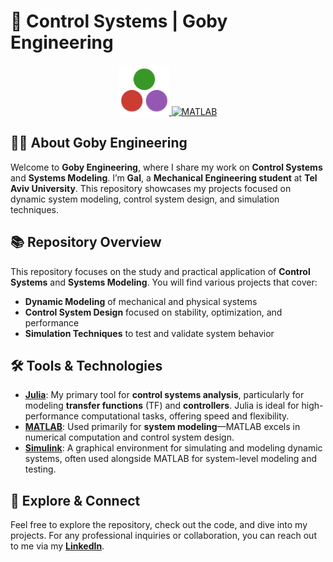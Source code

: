 # 🔧 Control Systems | Goby Engineering

<p align="center">
  <a href="https://julialang.org/">
    <img src="https://raw.githubusercontent.com/JuliaLang/julia-logo-graphics/refs/heads/master/images/julia-dots.svg" alt="Julia" width="80">
  </a>
  <a href="https://www.mathworks.com/products/matlab.html">
    <img src="https://www.svgrepo.com/show/373830/matlab.svg" alt="MATLAB" width="80">
  </a>
</p>

## 👨‍💻 About Goby Engineering

Welcome to **Goby Engineering**, where I share my work on **Control Systems** and **Systems Modeling**. I’m **Gal**, a **Mechanical Engineering student** at **Tel Aviv University**. This repository showcases my projects focused on dynamic system modeling, control system design, and simulation techniques.

## 📚 Repository Overview

This repository focuses on the study and practical application of **Control Systems** and **Systems Modeling**. You will find various projects that cover:

- **Dynamic Modeling** of mechanical and physical systems
- **Control System Design** focused on stability, optimization, and performance
- **Simulation Techniques** to test and validate system behavior

## 🛠️ Tools & Technologies

- **[Julia](https://julialang.org/)**: My primary tool for **control systems analysis**, particularly for modeling **transfer functions** (TF) and **controllers**. Julia is ideal for high-performance computational tasks, offering speed and flexibility.
- **[MATLAB](https://www.mathworks.com/products/matlab.html)**: Used primarily for **system modeling**—MATLAB excels in numerical computation and control system design.
- **[Simulink](https://www.mathworks.com/products/simulink.html)**: A graphical environment for simulating and modeling dynamic systems, often used alongside MATLAB for system-level modeling and testing.

## 🚀 Explore & Connect

Feel free to explore the repository, check out the code, and dive into my projects. For any professional inquiries or collaboration, you can reach out to me via my **[LinkedIn](https://www.linkedin.com/in/gal-ben/)**.
